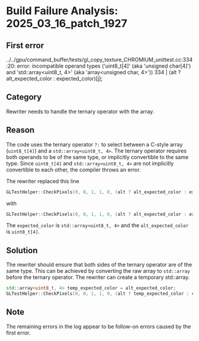 # Build Failure Analysis: 2025_03_16_patch_1927

## First error

../../gpu/command_buffer/tests/gl_copy_texture_CHROMIUM_unittest.cc:334:20: error: incompatible operand types ('uint8_t[4]' (aka 'unsigned char[4]') and 'std::array<uint8_t, 4>' (aka 'array<unsigned char, 4>'))
  334 |               (alt ? alt_expected_color : expected_color)[j];

## Category
Rewriter needs to handle the ternary operator with the array.

## Reason
The code uses the ternary operator `?:` to select between a C-style array (`uint8_t[4]`) and a `std::array<uint8_t, 4>`. The ternary operator requires both operands to be of the same type, or implicitly convertible to the same type. Since `uint8_t[4]` and `std::array<uint8_t, 4>` are not implicitly convertible to each other, the compiler throws an error.

The rewriter replaced this line
```c++
GLTestHelper::CheckPixels(0, 0, 1, 1, 0, (alt ? alt_expected_color : expected_color), nullptr);
```
with
```c++
GLTestHelper::CheckPixels(0, 0, 1, 1, 0, (alt ? alt_expected_color : expected_color), {});
```

The `expected_color` is `std::array<uint8_t, 4>` and the `alt_expected_color` is `uint8_t[4]`.

## Solution
The rewriter should ensure that both sides of the ternary operator are of the same type. This can be achieved by converting the raw array to `std::array` before the ternary operator. The rewriter can create a temporary std::array.

```c++
std::array<uint8_t, 4> temp_expected_color = alt_expected_color;
GLTestHelper::CheckPixels(0, 0, 1, 1, 0, (alt ? temp_expected_color : expected_color), {});
```

## Note
The remaining errors in the log appear to be follow-on errors caused by the first error.